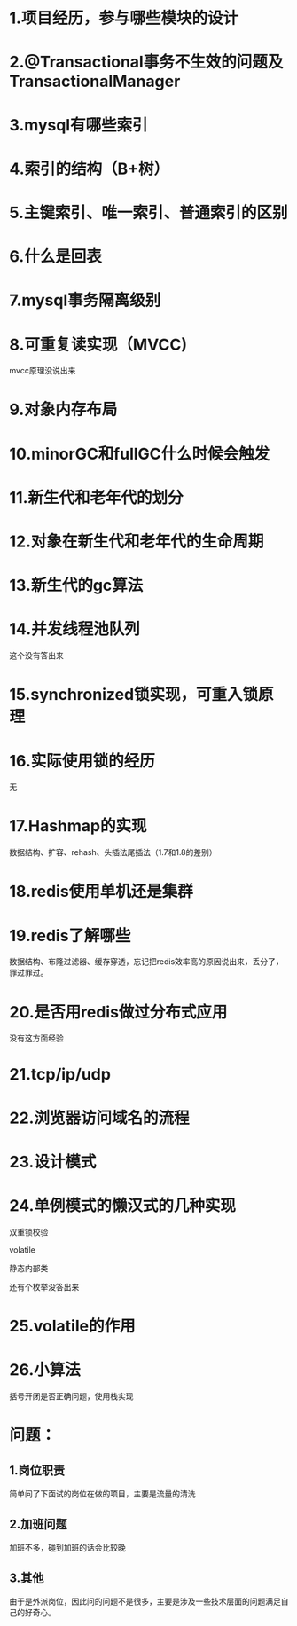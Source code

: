 # 1.项目经历，参与哪些模块的设计



# 2.@Transactional事务不生效的问题及TransactionalManager



# 3.mysql有哪些索引



# 4.索引的结构（B+树）



# 5.主键索引、唯一索引、普通索引的区别



# 6.什么是回表



# 7.mysql事务隔离级别



# 8.可重复读实现（MVCC)

mvcc原理没说出来



# 9.对象内存布局



# 10.minorGC和fullGC什么时候会触发



# 11.新生代和老年代的划分



# 12.对象在新生代和老年代的生命周期



# 13.新生代的gc算法



# 14.并发线程池队列

这个没有答出来

# 15.synchronized锁实现，可重入锁原理



# 16.实际使用锁的经历

无



# 17.Hashmap的实现

数据结构、扩容、rehash、头插法尾插法（1.7和1.8的差别）



# 18.redis使用单机还是集群



# 19.redis了解哪些

数据结构、布隆过滤器、缓存穿透，忘记把redis效率高的原因说出来，丢分了，罪过罪过。



# 20.是否用redis做过分布式应用

没有这方面经验



# 21.tcp/ip/udp



# 22.浏览器访问域名的流程



# 23.设计模式



# 24.单例模式的懒汉式的几种实现

双重锁校验

volatile

静态内部类

还有个枚举没答出来



# 25.volatile的作用



# 26.小算法

括号开闭是否正确问题，使用栈实现



# 问题：

## 1.岗位职责

简单问了下面试的岗位在做的项目，主要是流量的清洗



## 2.加班问题

加班不多，碰到加班的话会比较晚



## 3.其他

由于是外派岗位，因此问的问题不是很多，主要是涉及一些技术层面的问题满足自己的好奇心。

